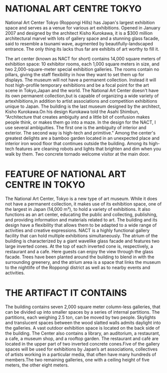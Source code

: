 # NATIONAL ART CENTRE TOKYO
National Art Center Tokyo (Roppongi Hills) has Japan's largest
 exhibition space and serves as a venue for various art exhibitions.
Opened in January 2007 and designed by the architect Kisho Kurokawa,
 it is a $300 million architectural marvel with lots of gallery space
 and a stunning glass facade, said to resemble
 a tsunami wave, augmented by beautifully-landscaped entrance.
The only thing its lacks thus far are exhibits of art worthy to fill it.

The art center (known as NACT for short) contains 14,000 square meters of 
exhibition space: 10 exhibitor rooms, each 1,000 square meters in size,
and two 2,000-square-meter special exhibition galleries. The rooms contain
 no pillars, giving the staff flexibility in how they want to set them up
 for displays. The museum will not have a permanent collection. Instead it
 will host high-profile temporary exhibitions and be a focal point for the
 art scene in Tokyo,Japan and the world. The National Art Center doesn't
 have its own permanent collection,but is capable of organizing a wide variety
 of artexhibitions,in addition to artist associations and competition exhibitions 
unique to Japan. The building is the last museum designed by the architect, 
Kisho Kurokawa.On his design Kurokawa told the Asahi Shimbun, “Architecture that
 creates ambiguity and a little bit of confusion makes people think, or
 makes them go into a maze. In the design for the NACT, I use several ambiguities.
 The first one is the ambiguity of interior and exterior.
The second way is high-tech and primitive." Among the center's greatest delights
 are a bamboo garden located in an unexpected place and interior iron wood
 floor that continues outside the building. Among its high-tech features are
 cleaning robots and lights that brighten and dim when you walk by them.
 Two concrete tornado welcome visitor at the main door.

# FEATURE OF NATIONAL ART CENTRE IN TOKYO
The National Art Center, Tokyo is a new type of art museum. While it does not have
 a permanent collection, it makes use of its exhibition space, one of the largest 
in Japan (14,000 m²), to hold a variety of exhibitions. It also functions as an art
 center, educating the public and collecting, publishing, and providing information
 and materials related to art. The building and its design have a flexibility that 
allows them to be adapted to a wide range of activities and creative expressions.
NACT is a highly functional gallery facility that can hold multiple exhibitions
 simultaneously. The atrium of the building is characterized by a giant wavelike
 glass facade and features two large inverted cones. At the top of each inverted 
cone is, respectively, a restaurant and a cafe. Here guests can enjoy the view 
through the glass facade. Trees have been planted around the building to blend
 in with the surrounding greenery, and the atrium area is a space that links 
the museum to the nightlife of the Roppongi district as well as to nearby events
 and activities.

# THE ARTIFACT IT CONTAINS
The building contains seven 2,000 square meter column-less galleries, that can be 
divided up into smaller spaces by a series of internal partitions. The partitions,
 each weighing 2.5 ton, can be moved by two people.
Skylights and translucent spaces between the wood slatted walls admits daylight
 into the galleries.
A vast outdoor exhibition space is located on the back side of the building.
The Center also contains a library, an auditorium, a restaurant, a cafe, a 
museum shop, and a rooftop garden. The restaurant and café are located in 
the upper part of two inverted concrete cones.Five of the gallery spaces will
 be used for exhibitions by Japan’s art associations, collectives of artists
 working in a particular media, that often have many hundreds of members.The two
 remaining galleries, one with a ceiling height of five meters, the other eight meters. 
